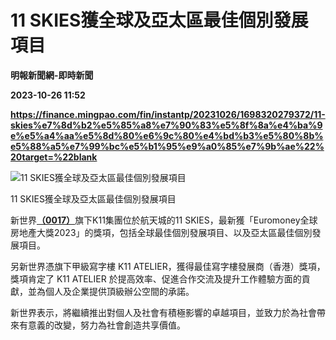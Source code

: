 # 11 SKIES獲全球及亞太區最佳個別發展項目
**明報新聞網-即時新聞**

**2023-10-26 11:52**

**https://finance.mingpao.com/fin/instantp/20231026/1698320279372/11-skies%e7%8d%b2%e5%85%a8%e7%90%83%e5%8f%8a%e4%ba%9e%e5%a4%aa%e5%8d%80%e6%9c%80%e4%bd%b3%e5%80%8b%e5%88%a5%e7%99%bc%e5%b1%95%e9%a0%85%e7%9b%ae%22%20target=%22blank**

![11 SKIES獲全球及亞太區最佳個別發展項目](https://fs.mingpao.com/fin/20231026/s00011/35c21f28c59c7096464401003d97c935.jpg)

11 SKIES獲全球及亞太區最佳個別發展項目

新世界[**（0017）**](https://finance.mingpao.com/fin/instantp/20231026/1698320279372/stock1.php?code=0017)旗下K11集團位於航天城的11 SKIES，最新獲「Euromoney全球房地產大獎2023」的獎項，包括全球最佳個別發展項目、以及亞太區最佳個別發展項目。

另新世界憑旗下甲級寫字樓 K11 ATELIER，獲得最佳寫字樓發展商（香港）獎項，獎項肯定了 K11 ATELIER 於提高效率、促進合作交流及提升工作體驗方面的貢獻，並為個人及企業提供頂級辦公空間的承諾。

新世界表示，將繼續推出對個人及社會有積極影響的卓越項目，並致力於為社會帶來有意義的改變，努力為社會創造共享價值。